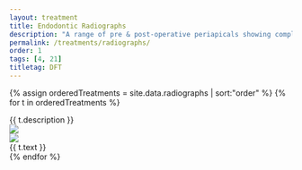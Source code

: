 ```yaml
---
layout: treatment
title: Endodontic Radiographs
description: "A range of pre & post-operative periapicals showing completed RCTs. Reflections have been included where things have not been ideal."
permalink: /treatments/radiographs/
order: 1
tags: [4, 21]
titletag: DFT
---
```


{% assign orderedTreatments = site.data.radiographs | sort:"order" %}
{% for t in orderedTreatments %}
<div class="card mt-4">
  <div class="card-body">
    <div class="card-title h6">
     {{ t.description }}
    </div>
    <div class="row">
      <div class="col-md-6 text-center  animated fadeIn">
        <img src="{{t.image}}" class="img-fluid" />
      </div>
      <div class="col-md-6 text-center  animated fadeIn">
        <img src="{{t.image2}}" class="img-fluid" />
      </div>
    </div>
    <div class="mt-3">
       {{ t.text }}
    </div>
  </div>
</div>
{% endfor %}
